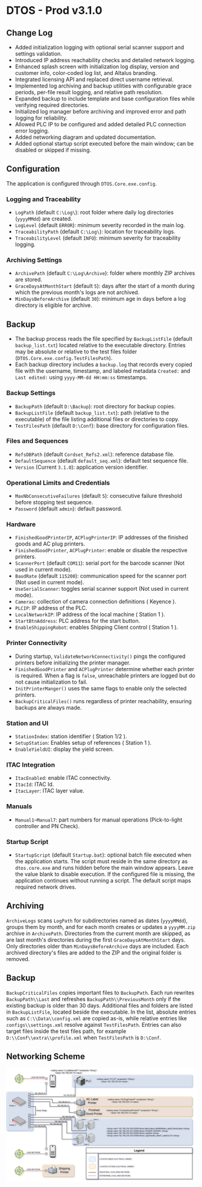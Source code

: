 # DTOS - Prod v3.1.0

## Change Log
- Added initialization logging with optional serial scanner support and settings validation.
- Introduced IP address reachability checks and detailed network logging.
- Enhanced splash screen with initialization log display, version and customer info, color-coded log list, and Altalus branding.
- Integrated licensing API and replaced direct username retrieval.
- Implemented log archiving and backup utilities with configurable grace periods, per-file result logging, and relative path resolution.
- Expanded backup to include template and base configuration files while verifying required directories.
- Initialized log manager before archiving and improved error and path logging for reliability.
- Allowed PLC IP to be configured and added detailed PLC connection error logging.
- Added networking diagram and updated documentation.
- Added optional startup script executed before the main window; can be disabled or skipped if missing.

## Configuration
The application is configured through `DTOS.Core.exe.config`.

### Logging and Traceability
- `LogPath` (default `C:\Log\`): root folder where daily log directories (`yyyyMMdd`) are created.
- `LogLevel` (default `ERROR`): minimum severity recorded in the main log.
- `TraceabilityPath` (default `C:\Log\`): location for traceability logs.
- `TraceabilityLevel` (default `INFO`): minimum severity for traceability logging.

### Archiving Settings
- `ArchivePath` (default `C:\Log\Archive`): folder where monthly ZIP archives are stored.
- `GraceDaysAtMonthStart` (default `5`): days after the start of a month during which the previous month's logs are not archived.
- `MinDaysBeforeArchive` (default `30`): minimum age in days before a log directory is eligible for archive.

## Backup

- The backup process reads the file specified by `BackupListFile` (default `backup_list.txt`) located relative to the executable directory. Entries may be absolute or relative to the test files folder (`DTOS.Core.exe.config.TestFilesPath`).
- Each backup directory includes a `backup.log` that records every copied file with the username, timestamp, and labeled metadata `Created:` and `Last edited:` using `yyyy-MM-dd HH:mm:ss` timestamps.

### Backup Settings
- `BackupPath` (default `D:\Backup`): root directory for backup copies.
- `BackupListFile` (default `backup_list.txt`): path (relative to the executable) of the file listing additional files or directories to copy.
- `TestFilesPath` (default `D:\Conf`): base directory for configuration files.

### Files and Sequences
- `RefsDBPath` (default `Cordset_Refs2.xml`): reference database file.
- `DefaultSequence` (default `default_seq.xml`): default test sequence file.
- `Version` (Current `3.1.0`): application version identifier.

### Operational Limits and Credentials
- `MaxNbConsecutiveFailures` (default `5`): consecutive failure threshold before stopping test sequence.
- `Password` (default `admin`): default password.

### Hardware
- `FinishedGoodPrinterIP`, `ACPlugPrinterIP`: IP addresses of the finished goods and AC plug printers.
- `FinishedGoodPrinter`, `ACPlugPrinter`: enable or disable the respective printers.
- `ScannerPort` (default `COM11`): serial port for the barcode scanner (Not used in current mode).
- `BaudRate` (default `115200`): communication speed for the scanner port (Not used in current mode).
- `UseSerialScanner`: toggles serial scanner support (Not used in current mode).
- `Cameras`: collection of camera connection definitions ( Keyence ).
- `PLCIP`: IP address of the PLC.
- `LocalNetworkIP`: IP address of the local machine ( Station 1 ).
- `StartBtnAddress`: PLC address for the start button.
- `EnableShippingRobot`: enables Shipping Client control ( Station 1 ).

### Printer Connectivity
- During startup, `ValidateNetworkConnectivity()` pings the configured printers before initializing the printer manager.
- `FinishedGoodPrinter` and `ACPlugPrinter` determine whether each printer is required. When a flag is `false`, unreachable printers are logged but do not cause initialization to fail.
- `InitPrinterManger()` uses the same flags to enable only the selected printers.
- `BackupCriticalFiles()` runs regardless of printer reachability, ensuring backups are always made.

### Station and UI
- `StationIndex`: station identifier ( Station 1/2 ).
- `SetupStation`: Enables setup of references ( Station 1 ).
- `EnableYieldUI`: display the yield screen.

### ITAC Integration
- `ItacEnabled`: enable ITAC connectivity.
- `ItacId`: ITAC Id.
- `ItacLayer`: ITAC layer value.

### Manuals
- `Manual1`–`Manual7`: part numbers for manual operations (Pick-to-light controller and PN Check).

### Startup Script
- `StartupScript` (default `Startup.bat`): optional batch file executed when the application starts. The script must reside in the same directory as `dtos.core.exe` and runs hidden before the main window appears. Leave the value blank to disable execution. If the configured file is missing, the application continues without running a script. The default script maps required network drives.

## Archiving
`ArchiveLogs` scans `LogPath` for subdirectories named as dates (`yyyyMMdd`), groups them by month, and for each month creates or updates a `yyyyMM.zip` archive in `ArchivePath`. Directories from the current month are skipped, as are last month's directories during the first `GraceDaysAtMonthStart` days. Only directories older than `MinDaysBeforeArchive` days are included. Each archived directory's files are added to the ZIP and the original folder is removed.

## Backup
`BackupCriticalFiles` copies important files to `BackupPath`. Each run rewrites `BackupPath\\Last` and refreshes `BackupPath\\PreviousMonth` only if the existing backup is older than 30 days. Additional files and folders are listed in `BackupListFile`, located beside the executable. In the list, absolute entries such as `C:\\Data\\config.xml` are copied as-is, while relative entries like `configs\\settings.xml` resolve against `TestFilesPath`. Entries can also target files inside the test files path, for example `D:\\Conf\\extra\\profile.xml` when `TestFilesPath` is `D:\Conf`.

## Networking Scheme
![Network Scheme](https://github.com/ramonium/DTOS-Help/blob/main/Network%20Diagram.png)

